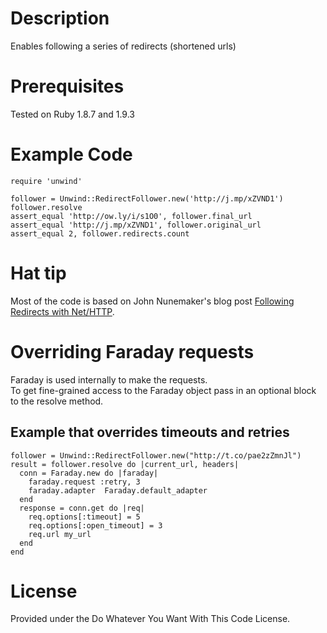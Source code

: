 # Description

Enables following a series of redirects (shortened urls)

# Prerequisites

Tested on Ruby 1.8.7 and 1.9.3

# Example Code
  
	require 'unwind'
	
	follower = Unwind::RedirectFollower.new('http://j.mp/xZVND1')
	follower.resolve
	assert_equal 'http://ow.ly/i/s1O0', follower.final_url 
	assert_equal 'http://j.mp/xZVND1', follower.original_url
	assert_equal 2, follower.redirects.count
	
# Hat tip

Most of the code is based on John Nunemaker's blog post [Following Redirects with Net/HTTP](http://railstips.org/blog/archives/2009/03/04/following-redirects-with-nethttp/).

# Overriding Faraday requests

Faraday is used internally to make the requests.  
To get fine-grained access to the Faraday object pass in an optional block to the resolve method.

## Example that overrides timeouts and retries

    follower = Unwind::RedirectFollower.new("http://t.co/pae2zZmnJl")
    result = follower.resolve do |current_url, headers|
      conn = Faraday.new do |faraday|
        faraday.request :retry, 3
        faraday.adapter  Faraday.default_adapter
      end
      response = conn.get do |req|
        req.options[:timeout] = 5
        req.options[:open_timeout] = 3
        req.url my_url
      end
    end

# License 

Provided under the Do Whatever You Want With This Code License.
